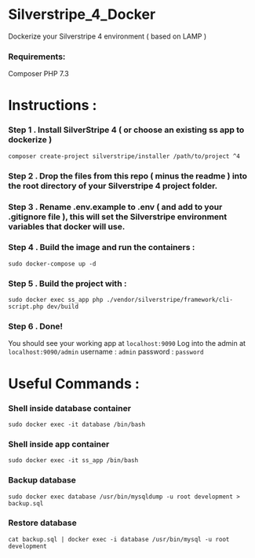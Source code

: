 # Silverstripe_4_Docker
Dockerize your Silverstripe 4 environment ( based on LAMP )

### Requirements:
Composer
PHP 7.3

# Instructions :
### Step 1 . Install SilverStripe 4 ( or choose an existing ss app to dockerize )
`composer create-project silverstripe/installer /path/to/project ^4`

### Step 2 . Drop the files from this repo ( minus the readme ) into the root directory of your Silverstripe 4 project folder.

### Step 3 . Rename .env.example to .env ( and add to your .gitignore file ), this will set the Silverstripe environment variables that docker will use.

### Step 4 . Build the image and run the containers :
`sudo docker-compose up -d`

### Step 5 . Build the project with :
`sudo docker exec ss_app php ./vendor/silverstripe/framework/cli-script.php dev/build`

### Step 6 . Done!
You should see your working app at `localhost:9090`
Log into the admin at `localhost:9090/admin`
username : `admin`
password : `password`

# Useful Commands :

### Shell inside database container
`sudo docker exec -it database /bin/bash`

### Shell inside app container
`sudo docker exec -it ss_app /bin/bash`

### Backup database
`sudo docker exec database /usr/bin/mysqldump -u root development > backup.sql`

### Restore database
`cat backup.sql | docker exec -i database /usr/bin/mysql -u root development`
